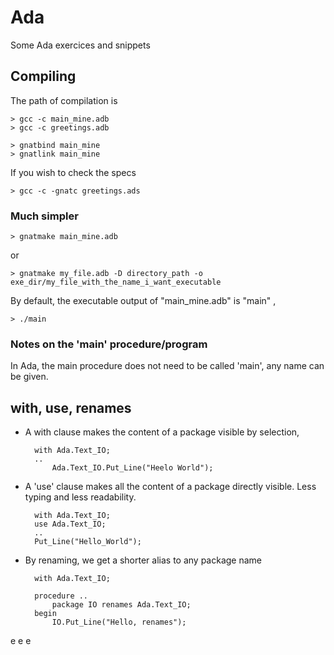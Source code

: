 # Ada
Some Ada exercices and snippets

## Compiling
The path of compilation is

    > gcc -c main_mine.adb
    > gcc -c greetings.adb

    > gnatbind main_mine
    > gnatlink main_mine
  
  If you wish to check the specs
  
    > gcc -c -gnatc greetings.ads
    
    
  ### Much simpler
  
    > gnatmake main_mine.adb
      
 or
 
    > gnatmake my_file.adb -D directory_path -o exe_dir/my_file_with_the_name_i_want_executable
    
By default, the executable output of "main_mine.adb" is "main" ,
    
    > ./main
    

### Notes on the 'main' procedure/program
In Ada, the main procedure does not need to be called 'main', any name can be given.



## with, use, renames

- A with clause makes the content of a package visible by selection,

        with Ada.Text_IO;
        ..
            Ada.Text_IO.Put_Line("Heelo World");
            
- A 'use' clause makes all the content of a package directly visible. Less typing and less readability.

        with Ada.Text_IO;
        use Ada.Text_IO;
        ..
        Put_Line("Hello_World");
    

- By renaming, we get a shorter alias to any package name

        with Ada.Text_IO;
        
        procedure ..
            package IO renames Ada.Text_IO;
        begin
            IO.Put_Line("Hello, renames");
            
e
e
e
